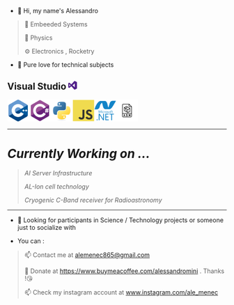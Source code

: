 
- 👋 Hi, my name's Alessandro

> 📲 Embeeded Systems
> 
> 🔬 Physics
>
> ⚙️ Electronics , Rocketry


- 👀 Pure love for technical subjects

## Visual Studio <img src="https://raw.githubusercontent.com/devicons/devicon/master/icons/visualstudio/visualstudio-plain.svg" width="20" height="20">

<img src="https://raw.githubusercontent.com/devicons/devicon/master/icons/cplusplus/cplusplus-original.svg" width="50" height="50"><img src="https://raw.githubusercontent.com/devicons/devicon/master/icons/csharp/csharp-original.svg" width="50" height="50"><img src="https://raw.githubusercontent.com/devicons/devicon/master/icons/python/python-original.svg" width="50" height="50"><img src="https://raw.githubusercontent.com/devicons/devicon/master/icons/javascript/javascript-original.svg" width="50" height="50"><img src="https://raw.githubusercontent.com/devicons/devicon/master/icons/dot-net/dot-net-plain-wordmark.svg" width="50" height="50"><img src="https://github.com/AleDev88/AleDev88/blob/060b2a8532e312fca4ebd00f56b3c60ad172fed8/assembly.png" width="50" height="50">
___
# *Currently Working on ...*

> *AI Server Infrastructure*
> 
> *AL-Ion cell technology*
> 
> *Cryogenic C-Band receiver for Radioastronomy*

___
- 💞️ Looking for participants in Science / Technology projects or someone just to socialize with

- You can :
> 📫 Contact me at alemenec865@gmail.com
> 
> 🎁 Donate at https://www.buymeacoffee.com/alessandromini . Thanks !😘
> 
> 📫 Check my instagram account at www.instagram.com/ale_menec

